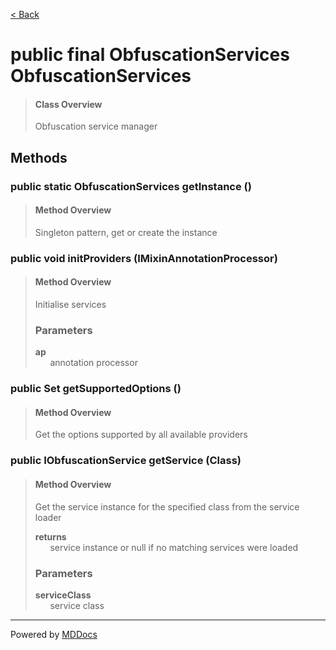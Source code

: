 [< Back](../README.md)
# public final ObfuscationServices ObfuscationServices #
>#### Class Overview ####
>Obfuscation service manager
## Methods ##
### public static ObfuscationServices getInstance () ###
>#### Method Overview ####
>Singleton pattern, get or create the instance
>
### public void initProviders (IMixinAnnotationProcessor) ###
>#### Method Overview ####
>Initialise services
>
>### Parameters ###
>**ap**<br />
>&nbsp;&nbsp;&nbsp;&nbsp;&nbsp;&nbsp;annotation processor
>
### public Set getSupportedOptions () ###
>#### Method Overview ####
>Get the options supported by all available providers
>
### public IObfuscationService getService (Class) ###
>#### Method Overview ####
>Get the service instance for the specified class from the service loader
>
>**returns**<br />
>&nbsp;&nbsp;&nbsp;&nbsp;&nbsp;&nbsp;service instance or null if no matching services were loaded
>
>### Parameters ###
>**serviceClass**<br />
>&nbsp;&nbsp;&nbsp;&nbsp;&nbsp;&nbsp;service class
>

---
Powered by [MDDocs](https://github.com/VRCube/MDDocs)